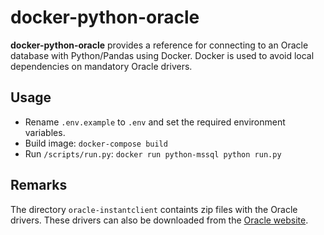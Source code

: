 # docker-python-oracle
__docker-python-oracle__ provides a reference for connecting to an Oracle database with Python/Pandas using Docker. Docker is used to avoid local dependencies on mandatory Oracle drivers.

## Usage
* Rename `.env.example` to `.env` and set the required environment variables.
* Build image: ```docker-compose build```
* Run `/scripts/run.py`: ```docker run python-mssql python run.py```

## Remarks
The directory `oracle-instantclient` containts zip files with the Oracle drivers. These drivers can also be downloaded from the [Oracle website](https://www.oracle.com/database/technologies/instant-client/linux-x86-64-downloads.html).